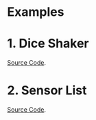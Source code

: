 # Examples

# 1. Dice Shaker
[Source Code](https://github.com/josejuansanchez/android-sensors-overview/tree/master/examples/diceshaker).

# 2. Sensor List
[Source Code](https://github.com/josejuansanchez/android-sensors-overview/tree/master/examples/sensorlist).